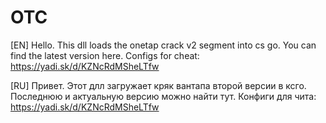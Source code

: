 # OTC
[EN]
Hello. This dll loads the onetap crack v2 segment into cs go. You can find the latest version here.
Configs for cheat: https://yadi.sk/d/KZNcRdMSheLTfw

[RU]
Привет. Этот длл загружает кряк вантапа второй версии в ксго. Последнюю и актуальную версию можно найти тут.
Конфиги для чита: https://yadi.sk/d/KZNcRdMSheLTfw
